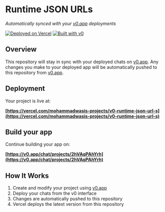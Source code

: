 # Runtime JSON URLs

*Automatically synced with your [v0.app](https://v0.app) deployments*

[![Deployed on Vercel](https://img.shields.io/badge/Deployed%20on-Vercel-black?style=for-the-badge&logo=vercel)](https://vercel.com/mohammadwasis-projects/v0-runtime-json-url-s)
[![Built with v0](https://img.shields.io/badge/Built%20with-v0.app-black?style=for-the-badge)](https://v0.app/chat/projects/2hVAqPAhYrh)

## Overview

This repository will stay in sync with your deployed chats on [v0.app](https://v0.app).
Any changes you make to your deployed app will be automatically pushed to this repository from [v0.app](https://v0.app).

## Deployment

Your project is live at:

**[https://vercel.com/mohammadwasis-projects/v0-runtime-json-url-s](https://vercel.com/mohammadwasis-projects/v0-runtime-json-url-s)**

## Build your app

Continue building your app on:

**[https://v0.app/chat/projects/2hVAqPAhYrh](https://v0.app/chat/projects/2hVAqPAhYrh)**

## How It Works

1. Create and modify your project using [v0.app](https://v0.app)
2. Deploy your chats from the v0 interface
3. Changes are automatically pushed to this repository
4. Vercel deploys the latest version from this repository